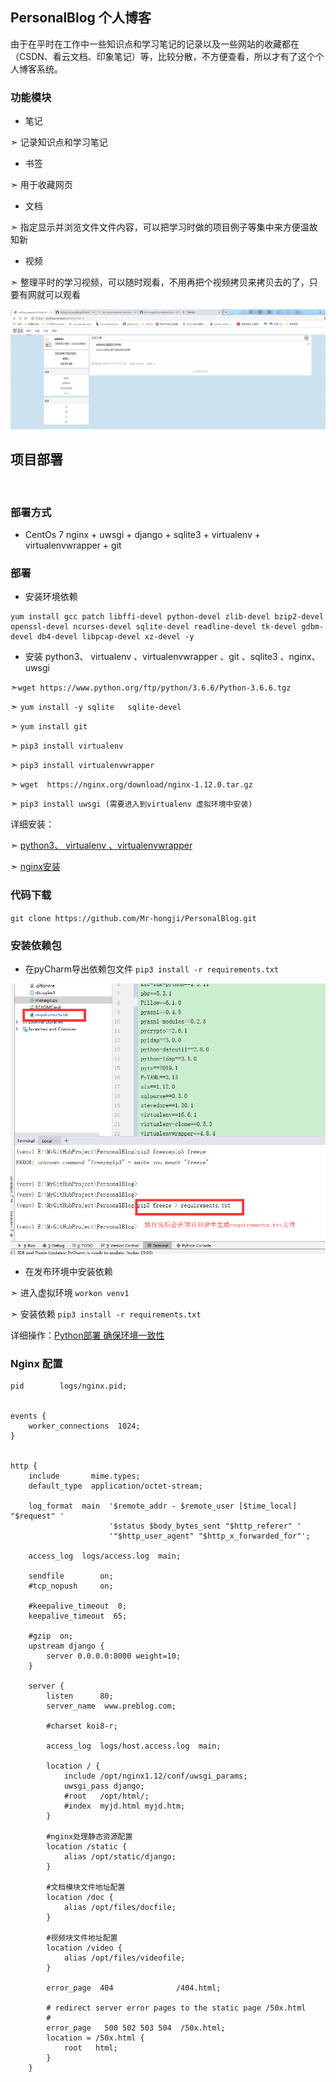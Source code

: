 ## **PersonalBlog**  个人博客
由于在平时在工作中一些知识点和学习笔记的记录以及一些网站的收藏都在（CSDN、看云文档、印象笔记）等，比较分散，不方便查看，所以才有了这个个人博客系统。

### **功能模块**
* 笔记

➣ 记录知识点和学习笔记
* 书签

➣ 用于收藏网页
* 文档

➣ 指定显示并浏览文件文件内容，可以把学习时做的项目例子等集中来方便温故知新
* 视频

➣ 整理平时的学习视频，可以随时观看，不用再把个视频拷贝来拷贝去的了，只要有网就可以观看

![image](https://github.com/Mr-hongji/PersonalBlog/blob/master/images/perblog.png)


## **项目部署**
<br/>

### **部署方式**
* CentOs 7   nginx + uwsgi + django + sqlite3 + virtualenv + virtualenvwrapper + git

### **部署**
* 安装环境依赖
```linux
yum install gcc patch libffi-devel python-devel zlib-devel bzip2-devel openssl-devel ncurses-devel sqlite-devel readline-devel tk-devel gdbm-devel db4-devel libpcap-devel xz-devel -y
```
* 安装 python3、 virtualenv 、virtualenvwrapper 、git 、sqlite3 、nginx、uwsgi

➣`wget https://www.python.org/ftp/python/3.6.6/Python-3.6.6.tgz`

➣ `yum install -y sqlite   sqlite-devel`

➣ `yum install git`

➣ `pip3 install virtualenv `

➣ `pip3 install virtualenvwrapper `

➣ `wget  https://nginx.org/download/nginx-1.12.0.tar.gz`

➣ `pip3 install uwsgi (需要进入到virtualenv 虚拟环境中安装)`

详细安装：

 ➣ [python3、 virtualenv 、virtualenvwrapper]([Linux安装Python3](https://app.yinxiang.com/shard/s54/nl/19471276/1fce3bab-a630-4811-a124-3b2354750d7d))
 
➣ [nginx安装]([Linux安装Nginx](https://app.yinxiang.com/shard/s54/nl/19471276/11951e62-ef56-4337-a7c9-d6a80f528e72))


### **代码下载**
`git clone https://github.com/Mr-hongji/PersonalBlog.git`

### **安装依赖包**
* 在pyCharm导出依赖包文件
`pip3 install -r requirements.txt`

![image](https://github.com/Mr-hongji/PersonalBlog/blob/master/images/requirements.png)

* 在发布环境中安装依赖

➣ 进入虚拟环境 
`workon venv1`

➣ 安装依赖
`pip3 install -r requirements.txt`

详细操作：[Python部署 确保环境一致性](https://app.yinxiang.com/shard/s54/nl/19471276/0578c4d3-0ace-495f-b2eb-44be41de4f56)
<br/>


### **Nginx 配置**
```
pid        logs/nginx.pid;


events {
    worker_connections  1024;
}


http {
    include       mime.types;
    default_type  application/octet-stream;

    log_format  main  '$remote_addr - $remote_user [$time_local] "$request" '
                      '$status $body_bytes_sent "$http_referer" '
                      '"$http_user_agent" "$http_x_forwarded_for"';

    access_log  logs/access.log  main;

    sendfile        on;
    #tcp_nopush     on;

    #keepalive_timeout  0;
    keepalive_timeout  65;

    #gzip  on;
    upstream django {
        server 0.0.0.0:8000 weight=10;
    }

    server {
        listen      80;
        server_name  www.preblog.com;

        #charset koi8-r;

        access_log  logs/host.access.log  main;

        location / {
            include /opt/nginx1.12/conf/uwsgi_params;
            uwsgi_pass django;
            #root   /opt/html/;
            #index  myjd.html myjd.htm;            
        }

        #nginx处理静态资源配置 
        location /static {
            alias /opt/static/django;
        }

        #文档模块文件地址配置
        location /doc {
            alias /opt/files/docfile;
        }

        #视频块文件地址配置
        location /video {
            alias /opt/files/videofile;
        }

        error_page  404              /404.html;

        # redirect server error pages to the static page /50x.html
        #
        error_page   500 502 503 504  /50x.html;
        location = /50x.html {
            root   html;
        }
    }

```
















